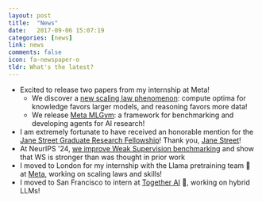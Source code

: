 ```yaml
---
layout: post
title:  "News"
date:   2017-09-06 15:07:19
categories: [news]
link: news
comments: false
icon: fa-newspaper-o
tldr: What's the latest? 
---
```


- Excited to release two papers from my internship at Meta! 
  - We discover a [new scaling law phenomenon][cos]: compute optima for knowledge favors larger models, and reasoning favors more data! 
  - We release [Meta MLGym][mlgym]: a framework for benchmarking and developing agents for AI research! 
- I am extremely fortunate to have received an honorable mention for the [Jane Street Graduate Research Fellowship][js]! Thank you, [Jane Street][jsmain]!  
- At NeurIPS '24, [we improve Weak Supervision benchmarking][styt] and show that WS is stronger than was thought in prior work
- I moved to London for my internship with the Llama pretraining team 🦙 at [Meta][meta], working on scaling laws and skills!
- I moved to San Francisco to intern at [Together AI][together] 🐍, working on hybrid LLMs!

<!--
- At NeurIPS '23, two brand new papers: 
  - We improve pretrained models [without any extra training or labeled data using the geometry of the label space][loki]!
  - With friends at [Hazy Research][hazy], we [teach skills to LMs][skillit], which we'll present as a spotlight! 
- Excited to have been selected as an [MLCommons Rising Star][mlsys_rising_stars]! 
- Accepted to PMLR: [AutoML Decathlon][decathlon] competition retrospective --- thanks team, and shoutout to all of our particpants! 
- Started my summer internship with the Physics of AGI group 🦄 at [Microsoft Research][msr] Redmond 
- Announcing the [AutoML Cup][automl_cup] competition! More details soon -- stay tuned! 
  - Part of the [AutoML Conference 2023][automl_conf], where I am a Competition Chair.  
- [Patent from my 2018 internship at Intuit has been issued by the US Patent Office][intuitpatent]
- At ICLR '23: our work on fusing weak supervision with GANs [showcases mutual empirical and theoretical benefits][wsgan]
- At NeurIPS '22, three papers, a competition, and a workshop paper: 
  - [Benchmarking neural architecture search on diverse tasks][nasbench360]
  - [Benchmark for automated weak supervision across diverse tasks][awsbench101]
  - [We lift the favorable theoretical properties of binary weak supervision to structured prediction][wssp]
  - Jointly leading the [AutoML Decathlon][decathlon] competition at NeurIPS '22: an AutoML competition for diverse tasks!  
    - We are partnering with the [AutoML Fall School][automlfallschool] to host an [AutoML Decathlon][decathlon] hackathon! 
  - We call on the AutoML community to [develop automated methods aimed at high-impact climate change problems][automlccai]
- Selected for the [Jacquelin Perry][prove-fellowship] [Prove AI Fellowship!][prove]
- At ICLR '22: our work on lifting weak supervision to diverse settings: [regression, rankings, manifolds, graphs, and more!][uws]
- At NeurIPS '21: we re-imagine NAS operation spaces for diverse tasks: [PDE solvers, protein folding, music modeling, and beyond!][xd]
- I have started my Ph.D. at UW Madison!
-->

[cos]: https://nick11roberts.science/assets/cos.pdf
[mlgym]: https://arxiv.org/abs/2502.14499
[jsmain]: https://www.janestreet.com/
[js]: https://www.janestreet.com/join-jane-street/programs-and-events/grf-profiles-2025/
[meta]: https://ai.meta.com/meta-ai/
[together]: https://www.together.ai/
[styt]: https://arxiv.org/abs/2501.07727
[skillit]: https://arxiv.org/abs/2307.14430
[loki]: https://arxiv.org/abs/2307.12226
[hazy]: https://hazyresearch.stanford.edu/
[mlcommons]: https://mlcommons.org/en/
[mlsys_rising_stars]: https://mlcommons.org/en/news/rising-stars-2023/
[automl_cup]: https://2023.automl.cc/automl-cup/
[automl_conf]: https://2023.automl.cc/
[dey]: https://debadeepta.com/
[yi]: https://www.yi-zhang.me/
[intuitpatent]: https://patents.justia.com/patent/11551010
[msr]: https://www.microsoft.com/en-us/research/
[wsgan]: https://arxiv.org/abs/2203.12023
[automlccai]: https://arxiv.org/abs/2210.03324
[wssp]: https://arxiv.org/abs/2211.13375
[nasbench360]: https://arxiv.org/abs/2110.05668
[awsbench101]: https://arxiv.org/abs/2208.14362
[prove]: https://www.prove.com/
[prove-fellowship]: https://sites.google.com/unify.id/ai-fellowship/home-fall-2021-cfp/about-jacquelin-perry
[decathlon]: https://www.cs.cmu.edu/~automl-decathlon-22/
[uws]: https://arxiv.org/abs/2112.03865
[xd]: https://arxiv.org/abs/2103.15798
[automlfallschool]: https://sites.google.com/view/automl-fall-school-2022#h.t6lqyjysy4c4
